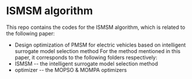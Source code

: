 # ISMSM algorithm
This repo contains the codes for the ISMSM algorithm, which is related to the following paper:
* Design optimization of PMSM for electric vehicles based on intelligent surrogate model selection method
For the method mentioned in this paper, it corresponds to the following folders respectively:
* ISMSM -- the intelligent surrogate model selection method
* optimizer -- the MOPSO & MOMPA optimizers
